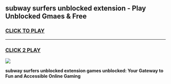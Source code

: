 
## subway surfers unblocked extension - Play Unblocked Gmaes & Free
<h3>
<a href="https://news.freeplayer.one?title=subway_surfers_unblocked_extension&ref=16F">CLICK TO PLAY</a></h3>
<hr>

<h3>
<a href="https://news.freeplayer.one?title=subway_surfers_unblocked_extension&ref=16F">CLICK 2 PLAY</a>
  
</h3>

<a href="https://news.freeplayer.one?title=subway_surfers_unblocked_extension&ref=16F/"><img src="https://clearcache.store/games.png"></a>


**subway surfers unblocked extension games unblocked: Your Gateway to Fun and Accessible Online Gaming**
